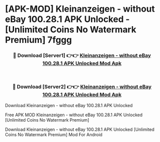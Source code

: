 # [APK-MOD] Kleinanzeigen - without eBay 100.28.1 APK Unlocked - [Unlimited Coins No Watermark Premium] 7fggg



<div align="center">
<h3>🔴 Download [Server1] 👉👉 <a href="https://momento.my/?title=Kleinanzeigen_-_without_eBay_100.28.1_APK_Unlocked">Kleinanzeigen - without eBay 100.28.1 APK Unlocked Mod Apk</a></h3><br>

<h3>🔴 Download [Server2] 👉👉 <a href="https://momento.my/?title=Kleinanzeigen_-_without_eBay_100.28.1_APK_Unlocked">Kleinanzeigen - without eBay 100.28.1 APK Unlocked Mod Apk</a></h3>
</div>



Download Kleinanzeigen - without eBay 100.28.1 APK Unlocked 

Free APK MOD Kleinanzeigen - without eBay 100.28.1 APK Unlocked [Unlimited Coins No Watermark Premium]

Download Kleinanzeigen - without eBay 100.28.1 APK Unlocked [Unlimited Coins No Watermark Premium] Mod For Android
